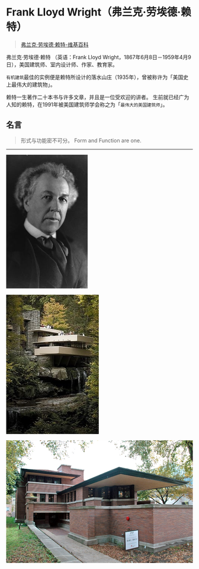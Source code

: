 # Frank Lloyd Wright（弗兰克·劳埃德·赖特）

> [弗兰克·劳埃德·赖特-维基百科](https://zh.wikipedia.org/wiki/%E5%BC%97%E8%98%AD%E5%85%8B%C2%B7%E5%8B%9E%E5%9F%83%E5%BE%B7%C2%B7%E8%B3%B4%E7%89%B9)

弗兰克·劳埃德·赖特 （英语：Frank Lloyd Wright，1867年6月8日－1959年4月9日），美国建筑师、室内设计师、作家、教育家。

`有机建筑`最佳的实例便是赖特所设计的落水山庄（1935年），曾被称许为「美国史上最伟大的建筑物」。

赖特一生著作二十本书与许多文章，并且是一位受欢迎的讲者。
生前就已经广为人知的赖特，在1991年被美国建筑师学会称之为「`最伟大的美国建筑师`」。

## 名言

> 形式与功能密不可分。
> Form and Function are one.

-------

![](media/14841328870052.jpg)

![](media/14841329014930.jpg)

![](media/14841329208394.jpg)


